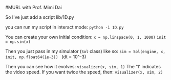 #MURL with Prof. Mimi Dai

So I've just add a script lib/1D.py

you can run my script in interact mode:
`python -i 1D.py`

You can create your own initial condition:
`x = np.linspace(0, 1, 1000)`
`init = np.sin(x)`

Then you just pass in my simulator (`Sol` class) like so:
`sim = Sol(engine, x, init, np.float64(1e-3)) ` (dt = 10^-3)

Then you can see how it evolves:
`visualizer(x, sim, 1)`
The '1' indicates the video speed. If you want twice the speed, then:
`visualizer(x, sim, 2)`
